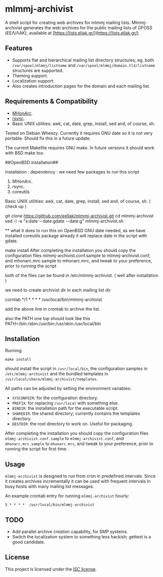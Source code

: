 # mlmmj-archivist

A shell script for creating web archives for mlmmj mailing lists. Mlmmj-archivist generates the web archives for the public mailing lists of GFOSS (ΕΕΛ/ΛΑΚ), available at [https://lists.ellak.gr/](https://lists.ellak.gr/).

## Features

- Supports flat and hierarchical mailing list directory structures; eg. both `/var/spool/mlmmj/listname` and `/var/spool/mlmmj/domain.tld/listname` structures are supported.
- Theming support.
- Localization support.
- Also creates introduction pages for the domain and each mailing list.

## Requirements & Compatibility

- [MHonArc](http://mhonarc.org).
- [rsync](http://rsync.samba.org/).
- Basic UNIX utilities: awk, cat, date, grep, install, sed and, of course, sh.

Tested on Debian Wheezy. Currently it requires GNU date so it is not very portable. Should fix this in a future update.

The current Makefile requires GNU make. In future versions it should work with BSD make too.

##OpenBSD installation##


installation :
dependency : we need few packages to run this script 
1. MHonArc.
2. rsync.
3. coreutils

Basic UNIX utilities: awk, cat, date, grep, install, sed and, of course, sh. ( check up )

git clone https://github.com/eellak/mlmmj-archivist.git
cd mlmmj-archivist
sed -i -e "s:date --date:gdate --date:g" mlmmj-archivist.sh

** what it does
to run this on OpenBSD GNU date needed, as we have installed coreutils 
package already it will replace date in the script with gdate.

make install
After completing the installation you should copy the configuration files mlmmj-archivist.conf.sample to mlmmj-archivist.conf, 
and mhonarc.mrc.sample to mhonarc.mrc, and tweak to your preference, prior to running the script

both of the files can be found in /etc/mlmmj-archivist. ( well after installation )

we need to create archivist dir in each mailing list dir

corntab 
*/1      *       *       *       *       /usr/local/bin/mlmmj-archivist

add the above line in crontab to archive the list.

also the PATH one top should look like this
PATH=/bin:/sbin:/usr/bin:/usr/sbin:/usr/local/bin

## Installation

Running

<pre><code>make install</code></pre>

should install the script in `/usr/local/bin`, the configuration samples in `/etc/mlmmj-archivist` and the bundled templates in `/usr/local/share/mlmmj-archivist/templates`.

All paths can be adjusted by setting the environment variables:

- `SYSCONFDIR`: for the configuration directory.
- `PREFIX`: for replacing `/usr/local` with something else.
- `BINDIR`: the installation path for the executable script.
- `SHAREDIR`: the shared directory; currently contains the templates directory.
- `DESTDIR`: the root directory to work on. Useful for packaging.

After completing the installation you should copy the configuration files `mlmmj-archivist.conf.sample` to `mlmmj-archivist.conf`, and `mhonarc.mrc.sample` to `mhonarc.mrc`, and tweak to your preference, prior to running the script for first time.

## Usage

`mlmmj-archivist` is designed to run from cron in predefined intervals. Since it creates archives incrementally it can be used with frequent intervals in busy hosts with many mailing list messages.

An example crontab entry for running `mlmmj-archivist` hourly:

<pre><code>5 * * * *  /usr/local/bin/mlmmj-archivist</code></pre>

## TODO

- Add parallel archive creation capability, for SMP systems.
- Switch the localization system to something less hackish; gettext is a good candidate.

## License

This project is licensed under the [ISC license](http://opensource.org/licenses/ISC).

